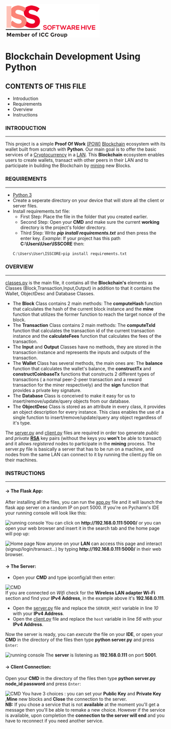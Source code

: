 ![ISS logo](https://github.com/Carlangelomikhael/Blockchain-Dev-Iss/blob/main/static/iss.png)

# Blockchain Development Using Python

## CONTENTS OF THIS FILE

 * Introduction 
 * Requirements
 * Overview
 * Instructions
  
### INTRODUCTION
------------
This project is a simple **Proof Of Work** [(POW)](https://www.investopedia.com/terms/p/proof-work.asp) [Blockchain](https://www.investopedia.com/terms/b/blockchain.asp) ecosystem with its wallet built from scratch with **Python**.
Our main goal is to offer the basic services of a [Cryptocurrency](https://www.investopedia.com/terms/c/cryptocurrency.asp) in a [LAN](https://www.cisco.com/c/en/us/products/switches/what-is-a-lan-local-area-network.html).
This **Blockchain** ecosystem enables users to create wallets, transact with other peers in their LAN and to participate in building the Blockchain by [mining](https://www.investopedia.com/tech/how-does-bitcoin-mining-work/) new Blocks. 

### REQUIREMENTS
------------
* [Python 3](https://www.python.org/downloads/)
* Create a seperate directory on your device that will store all the client or server files.
* Install requirements.txt file:
  * First Step: Place the file in the folder that you created earlier.
  * Second Step: Open your **CMD** and make sure the current **working** directory is the project's folder directory.
  * Third Step: Write ***pip install requirements.txt*** and then press the enter key.
  *Example*: If your project has this path **C:\Users\User\ISSCORE** then:
  ```bash
  C:\Users\User\ISSCORE>pip install requirements.txt
  ```
### OVERVIEW
------------
[classes.py](https://github.com/Carlangelomikhael/Blockchain-Dev-Iss/blob/main/classes.py) is the main file, it contains all the **Blockchain's** elements as Classes (Block,Transaction,Input,Output) in addition to that it contains the Wallet, ObjectDesc and Database Classes.
* The **Block** Class contains 2 main methods: The **computeHash** function that calculates the hash of the current block instance and the **mine** function that utilizes the former function to reach the target nonce of the block.
* The **Transaction** Class contains 2 main methods: The **computeTxId** function that calculates the transaction id of the current transaction instance and the **calculateFees** function that calculates the fees of the transaction.
* The **Input** and **Output** Classes have no methods, they are stored in the transaction instance and represents the inputs and outputs of the transaction.
* The **Wallet** Class has several methods, the main ones are: The **balance** function that calculates the wallet's balance, the **constructTx** and **constructCoinbaseTx** functions that constructs 2 different types of transactions ( a normal peer-2-peer transaction and a reward transaction for the miner respectively) and the **sign** function that provides a private key signature.
* The **Database** Class is conceived to make it easy for us to insert/remove/update/query objects from our database.
* The **ObjectDesc** Class is stored as an attribute in every class, it provides an object description for every instance. This class enables the use of a single function to insert/remove/update/query any object regardless of it's type.

The [server.py](https://github.com/Carlangelomikhael/Blockchain-Dev-Iss/blob/main/server.py) and [client.py](https://github.com/Carlangelomikhael/Blockchain-Dev-Iss/blob/main/client.py) files are required in order too generate *public* and *private* [**RSA**](https://stuvel.eu/python-rsa-doc/) key pairs (without the keys you **won't** be able to transact) and it allows *registered* nodes to participate in the **mining** process.
The server.py file is basically a server that has to be run on a machine, and nodes from the same LAN can connect to it by running the client.py file on their machines.

### INSTRUCTIONS
------------
#### -> The Flask App:
After installing all the files, you can run the [app.py](https://github.com/Carlangelomikhael/Blockchain-Dev-Iss/blob/main/app.py) file and it will launch the flask app server on a random IP on port 5000. If you're on Pycharm's IDE your running console will look like this:

![running console](https://user-images.githubusercontent.com/88195134/143781704-52e153ca-4b1b-4c47-95e3-bdfe4cfcbac9.png)
You can click on **http://<i></i>192.168.0.111:5000/** or you can open your web browser and insert it in the search tab and the home page will pop up:

![Home page](https://user-images.githubusercontent.com/88195134/143782155-24f006d6-5e51-4312-bd1d-5fbd2308da0e.png)
Now anyone on your **LAN** can access this page and interact (signup/login/transact...) by typing **http://<i></i>192.168.0.111:5000/** in their web browser.

#### -> The Server:
* Open your **CMD** and type ipconfig/all then enter:

![CMD](https://user-images.githubusercontent.com/88195134/143783432-1ed1ae32-36d3-4588-962e-32724da0295c.png)           
If you are connected on *Wifi* check for the **Wireless LAN adapter Wi-Fi** section and find your **IPv4 Address**, in the example above it's **192.168.0.111**. 
* Open the [server.py](https://github.com/Carlangelomikhael/Blockchain-Dev-Iss/blob/main/server.py) file and replace the `SERVER_HOST` variable in line *10* with your **IPv4 Address**.
* Open the [client.py](https://github.com/Carlangelomikhael/Blockchain-Dev-Iss/blob/main/client.py) file and replace the `host` variable in line *56* with your **IPv4 Address**.

Now the server is ready, you can *execute* the file on your **IDE**, or open your **CMD** in the directory of the files then type **python server.py** and press `Enter`:

![running console](https://user-images.githubusercontent.com/88195134/143784939-34ba3a87-2c05-433e-90bc-ebde26a9a064.png)
The **server** is listening as **192.168.0.111** on port **5001**.

#### -> Client Connection:
Open your **CMD** in the directory of the files then type **python server.py node_id password** and press `Enter`:

![CMD](https://user-images.githubusercontent.com/88195134/143785802-90ca3b81-10ca-40ec-a54e-ae24af2442b4.png)
You have 3 choices : you can set your **Public Key** and **Private Key**  ,**Mine** new blocks and **Close** the connection to the server.     
**NB:** If you chose a service that is not **available** at the moment you'll get a message then you'll be able to remake a new choice. However if the service is available, upon completion the **connection to the server will end** and you have to reconnect if you need another service.


